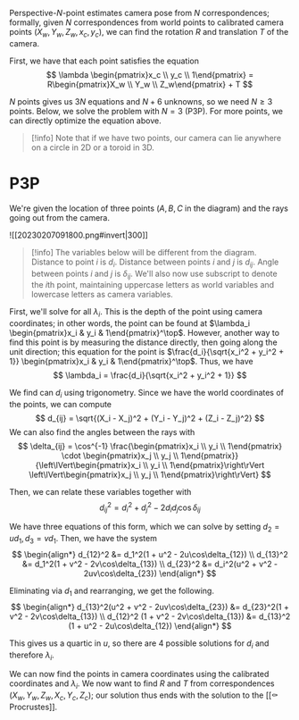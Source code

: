 ---
---
Perspective-$N$-point estimates camera pose from $N$ correspondences; formally, given $N$ correspondences from world points to calibrated camera points $(X_w, Y_w, Z_w, x_c, y_c)$, we can find the rotation $R$ and translation $T$ of the camera.

First, we have that each point satisfies the equation 
$$
\lambda \begin{pmatrix}x_c \\ y_c \\ 1\end{pmatrix} = R\begin{pmatrix}X_w \\ Y_w \\ Z_w\end{pmatrix} + T
$$

$N$ points gives us $3N$ equations and $N + 6$ unknowns, so we need $N \geq 3$ points. Below, we solve the problem with $N = 3$ (P3P). For more points, we can directly optimize the equation above.

>[!info]
> Note that if we have two points, our camera can lie anywhere on a circle in 2D or a toroid in 3D.

# P3P
We're given the location of three points ($A, B, C$ in the diagram) and the rays going out from the camera.

![[20230207091800.png#invert|300]]
> [!info]
> The variables below will be different from the diagram. Distance to point $i$ is $d_i$. Distance between points $i$ and $j$ is $d_{ij}$. Angle between points $i$ and $j$ is $\delta_{ij}$. We'll also now use subscript to denote the $i$th point, maintaining uppercase letters as world variables and lowercase letters as camera variables.

First, we'll solve for all $\lambda_i$. This is the depth of the point using camera coordinates; in other words, the point can be found at $\lambda_i \begin{pmatrix}x_i & y_i & 1\end{pmatrix}^\top$. However, another way to find this point is by measuring the distance directly, then going along the unit direction; this equation for the point is $\frac{d_i}{\sqrt{x_i^2 + y_i^2 + 1}} \begin{pmatrix}x_i & y_i & 1\end{pmatrix}^\top$. Thus, we have 
$$
\lambda_i = \frac{d_i}{\sqrt{x_i^2 + y_i^2 + 1}}
$$


We find can $d_i$ using trigonometry. Since we have the world coordinates of the points, we can compute 
$$
d_{ij} = \sqrt{(X_i - X_j)^2 + (Y_i - Y_j)^2 + (Z_i - Z_j)^2}
$$
We can also find the angles between the rays with 
$$
\delta_{ij} = \cos^{-1} \frac{\begin{pmatrix}x_i \\ y_i \\ 1\end{pmatrix} \cdot \begin{pmatrix}x_j \\ y_j \\ 1\end{pmatrix}}{\left\lVert\begin{pmatrix}x_i \\ y_i \\ 1\end{pmatrix}\right\rVert \left\lVert\begin{pmatrix}x_j \\ y_j \\ 1\end{pmatrix}\right\rVert}
$$


Then, we can relate these variables together with 
$$
d_{ij}^2 = d_i^2 + d_j^2 - 2d_id_j\cos \delta_{ij}
$$

We have three equations of this form, which we can solve by setting $d_2 = ud_1, d_3 = vd_1$. Then, we have the system 
$$
\begin{align*} d_{12}^2 &= d_1^2(1 + u^2 - 2u\cos\delta_{12}) \\ d_{13}^2 &= d_1^2(1 + v^2 - 2v\cos\delta_{13}) \\ d_{23}^2 &= d_i^2(u^2 + v^2 - 2uv\cos\delta_{23}) \end{align*}
$$

Eliminating via $d_1$ and rearranging, we get the following. 
$$
\begin{align*} d_{13}^2(u^2 + v^2 - 2uv\cos\delta_{23}) &= d_{23}^2(1 + v^2 - 2v\cos\delta_{13}) \\ d_{12}^2 (1 + v^2 - 2v\cos\delta_{13}) &= d_{13}^2 (1 + u^2 - 2u\cos\delta_{12}) \end{align*}
$$

This gives us a quartic in $u$, so there are $4$ possible solutions for $d_i$ and therefore $\lambda_i$.

We can now find the points in camera coordinates using the calibrated coordinates and $\lambda_i$. We now want to find $R$ and $T$ from correspondences $(X_w, Y_w, Z_w, X_c, Y_c, Z_c)$; our solution thus ends with the solution to the [[⚰️ Procrustes]].